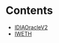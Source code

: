 

# Contents
- [IDIAOracleV2](IDIAOracleV2.sol/interface.IDIAOracleV2.md)
- [IWETH](IWETH.sol/interface.IWETH.md)
